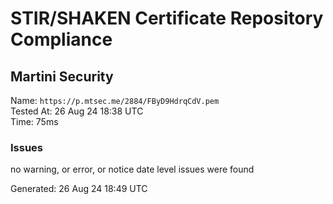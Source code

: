 # STIR/SHAKEN Certificate Repository Compliance

## Martini Security

Name: `https://p.mtsec.me/2884/FByD9HdrqCdV.pem`\
Tested At: 26 Aug 24 18:38 UTC\
Time: 75ms

### Issues

no warning, or error, or notice date level issues were found

Generated: 26 Aug 24 18:49 UTC